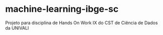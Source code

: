 # machine-learning-ibge-sc
Projeto para disciplina de Hands On Work IX do CST de Ciência de Dados da UNIVALI
